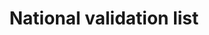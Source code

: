 ---
title: "National validation list"
status: investigation
typology: checklist
label: "project:national-validation-list"
hasContent: true
pageFeedback: false
summary: The national validation list is a list of information requirements set out in national legislation
---